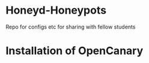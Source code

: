 # Honeyd-Honeypots
Repo for configs etc for sharing with fellow students

# Installation of OpenCanary
